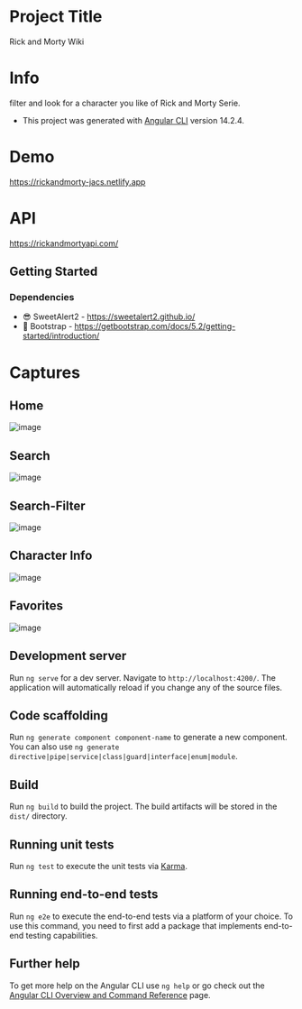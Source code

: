 # Project Title
Rick and Morty Wiki 



# Info
filter and look for a character you like of Rick and Morty Serie.

* This project was generated with [Angular CLI](https://github.com/angular/angular-cli) version 14.2.4.

# Demo
https://rickandmorty-jacs.netlify.app

# API
https://rickandmortyapi.com/

## Getting Started

### Dependencies
* 😎 SweetAlert2 - https://sweetalert2.github.io/
* 🚀 Bootstrap - https://getbootstrap.com/docs/5.2/getting-started/introduction/

# Captures
  ## Home

![image](https://github.com/alexcas20/Rick-Morty-App/assets/102688836/98fce2bc-e622-4e97-8533-5fd3c364720f)

  ## Search

![image](https://github.com/alexcas20/Rick-Morty-App/assets/102688836/e571a533-2c56-4535-ba20-35300e9eee86)

  ## Search-Filter

![image](https://github.com/alexcas20/Rick-Morty-App/assets/102688836/c6c4f268-ec33-4cc7-a0e3-c05590e8d66a)

  ## Character Info
![image](https://github.com/alexcas20/Rick-Morty-App/assets/102688836/d4c771d4-5e4e-48ca-a44b-8278202be501)

  ## Favorites

![image](https://github.com/alexcas20/Rick-Morty-App/assets/102688836/fc73991d-4f33-4a3f-854b-b13ec8154bc3)

## Development server

Run `ng serve` for a dev server. Navigate to `http://localhost:4200/`. The application will automatically reload if you change any of the source files.

## Code scaffolding

Run `ng generate component component-name` to generate a new component. You can also use `ng generate directive|pipe|service|class|guard|interface|enum|module`.

## Build

Run `ng build` to build the project. The build artifacts will be stored in the `dist/` directory.

## Running unit tests

Run `ng test` to execute the unit tests via [Karma](https://karma-runner.github.io).

## Running end-to-end tests

Run `ng e2e` to execute the end-to-end tests via a platform of your choice. To use this command, you need to first add a package that implements end-to-end testing capabilities.

## Further help

To get more help on the Angular CLI use `ng help` or go check out the [Angular CLI Overview and Command Reference](https://angular.io/cli) page.

